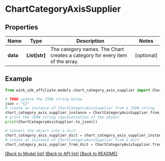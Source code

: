 # ChartCategoryAxisSupplier


## Properties

Name | Type | Description | Notes
------------ | ------------- | ------------- | -------------
**data** | **List[str]** | The category names. The Chart creates a category for every item of the array. | [optional] 

## Example

```python
from wink_sdk_affiliate.models.chart_category_axis_supplier import ChartCategoryAxisSupplier

# TODO update the JSON string below
json = "{}"
# create an instance of ChartCategoryAxisSupplier from a JSON string
chart_category_axis_supplier_instance = ChartCategoryAxisSupplier.from_json(json)
# print the JSON string representation of the object
print(ChartCategoryAxisSupplier.to_json())

# convert the object into a dict
chart_category_axis_supplier_dict = chart_category_axis_supplier_instance.to_dict()
# create an instance of ChartCategoryAxisSupplier from a dict
chart_category_axis_supplier_from_dict = ChartCategoryAxisSupplier.from_dict(chart_category_axis_supplier_dict)
```
[[Back to Model list]](../README.md#documentation-for-models) [[Back to API list]](../README.md#documentation-for-api-endpoints) [[Back to README]](../README.md)


